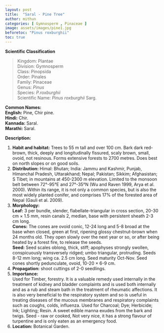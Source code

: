 ```yaml
---
layout: post
title:  "Saral - Pine Tree"
author: mithun
categories: [ Gymnosperm , Pinaceae ]
image: assets/images/pine1.jpg
beforetoc: "Pinus roxburghii"
toc: true
---
```


**Scientific Classification**  
>Kingdom:			Plantae  
>Division:			Gymnosperm  
>Class:				Pinopsida  
>Order:				Pinales  
>Family:			Pinaceae  
>Genus:				*Pinus*  
>Species:			*P.roxburghii*  
>Scientific Name:	*Pinus roxburghii* Sarg.  
  
**Common Names:**  
**English:**           	Pine, Chir pine.  
**Hindi:**             	Chir.  
**Kannada:**           	Saral.  
**Marathi:**         	Saral.  
  
**Description:**  
1. **Habit and habitat:** Trees to 55 m tall and over 100 cm. Bark dark red-brown, thick, deeply and longitudinally fissured, scaly brown, small, ovoid, not resinous. Forms extensive forests to 2700 metres. Does best on north slopes or on good soils.  
2. **Distribution:** Himal:  Bhutan; India: Jammu and Kashmir, Punjab, Himanchal Pradesh, Uttarakhand; Nepal; Pakistan; Sikkim; Afghasistan; S Tibet; in mountains at 450-2300 m elevation. Limited to the monsoon belt between 72°-95°E and 27°-35°N (Wu and Raven 1999, Arya et al. 2000). Within its range, it is not only a common species, but is also the most widely planted conifer, and comprises 17% of the forested area of Nepal (Gauli et al. 2009).  
3. **Morphology:**  
**Leaf:** 3 per bundle, slender, flabellate-triangular in cross section, 20-30 cm × 1.5 mm, resin canals 2, median, base with persistent sheath 2-3 cm long.  
**Cones:** The cones are ovoid conic, 12-24 long and 5-8 broad at the base when closed, green at first, ripening glossy chestnut-brown when 24 months old. They open slowly over the next year or so, or after being heated by a forest fire, to release the seeds.  
**Seed:** Seed scales oblong, thick, stiff; apophyses strongly swollen, conspicuously transversely ridged; umbo triangular, protruding. Seeds 8-12 mm long; wing ca. 2.5 cm long. Seed maturity Oct-Nov. Seed cones shortly pedunculate, ovoid, 10-20 × 6-9 cm.  
4. **Propagation:** shoot cuttings of 2-0 seedlings.  
5. **Importance:**  
Used for Timber, forestry. It is a valuable remedy used internally in the treatment of kidney and bladder complaints and is used both internally and as a rub and steam bath in the treatment of rheumatic affections. It is also very beneficial to the respiratory system and so is useful in treating diseases of the mucous membranes and respiratory complaints such as coughs, colds, influenza. Used for Charcoal;  Dye;  Herbicide;  Ink;  Lighting;  Resin. A sweet edible manna exudes from the bark and twigs. Seed - raw or cooked, Not very nice, it has a strong flavour of turpentine and is only eaten as an emergency food.  
6. **Location:** Botanical Garden.  
